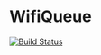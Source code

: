 # WifiQueue
[![Build Status](https://travis-ci.org/earion/WifiQueue.svg?branch=master)](https://travis-ci.org/earion/WifiQueue)

